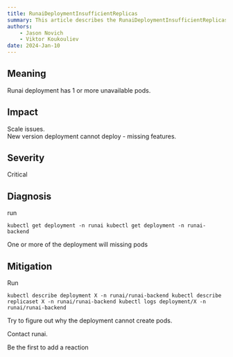 ```yaml
---
title: RunaiDeploymentInsufficientReplicas 
summary: This article describes the RunaiDeploymentInsufficientReplicas alert.
authors:
    - Jason Novich
    - Viktor Koukouliev
date: 2024-Jan-10
---
```


## Meaning

Runai deployment has 1 or more unavailable pods.

## Impact

Scale issues.  
New version deployment cannot deploy - missing features.

## Severity

Critical

## Diagnosis

run

`kubectl get deployment -n runai kubectl get deployment -n runai-backend`

One or more of the deployment will missing pods

## Mitigation

Run

`kubectl describe deployment X -n runai/runai-backend kubectl describe replicaset X -n runai/runai-backend kubectl logs deployment/X -n runai/runai-backend`

Try to figure out why the deployment cannot create pods.

Contact runai.

Be the first to add a reaction
